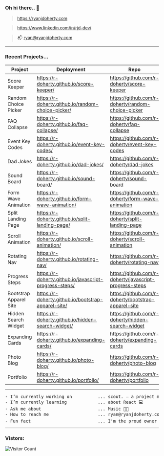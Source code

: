### Oh hi there.. 👋

> https://ryanjdoherty.com

> https://www.linkedin.com/in/rjd-dev/

> 📬 ryan@ryanjdoherty.com

<hr>

### Recent Projects...

Project | Deployment | Repo
--- | --- | ---
Score Keeper | https://r-doherty.github.io/score-keeper/ | https://github.com/r-doherty/score-keeper
Random Choice Picker | https://r-doherty.github.io/random-choice-picker/ | https://github.com/r-doherty/random-choice-picker
FAQ Collapse | https://r-doherty.github.io/faq-collapse/ | https://github.com/r-doherty/faq-collapse
Event Key Codes | https://r-doherty.github.io/event-key-codes/ | https://github.com/r-doherty/event-key-codes
Dad Jokes | https://r-doherty.github.io/dad-jokes/ | https://github.com/r-doherty/dad-jokes
Sound Board | https://r-doherty.github.io/sound-board/ | https://github.com/r-doherty/sound-board
Form Wave Animation | https://r-doherty.github.io/form-wave-animation/ | https://github.com/r-doherty/form-wave-animation
Split Landing Page | https://r-doherty.github.io/split-landing-page/ | https://github.com/r-doherty/split-landing-page
Scroll Animation | https://r-doherty.github.io/scroll-animation/ | https://github.com/r-doherty/scroll-animation
Rotating Nav | https://r-doherty.github.io/rotating-nav/ | https://github.com/r-doherty/rotating-nav
Progress Steps | https://r-doherty.github.io/javascript-progress-steps/ | https://github.com/r-doherty/javascript-progress-steps
Bootstrap Apparel Site | https://r-doherty.github.io/bootstrap-apparel-site/ | https://github.com/r-doherty/bootstrap-apparel-site
Hidden Search Widget | https://r-doherty.github.io/hidden-search-widget/ | https://github.com/r-doherty/hidden-search-widget
Expanding Cards | https://r-doherty.github.io/expanding-cards/ | https://github.com/r-doherty/expanding-cards
Photo Blog | https://r-doherty.github.io/photo-blog/ | https://github.com/r-doherty/photo-blog
Portfolio | https://r-doherty.github.io/portfolio/ | https://github.com/r-doherty/portfolio

<hr>

<pre>
- I’m currently working on          ... scout. — a project management platform for the Live Entertainment Industry 👨‍💻
- I’m currently learning            ... about React 💻
- Ask me about                      ... Music 👨‍🎤
- How to reach me                   ... ryan@ryanjdoherty.com 📬
- Fun fact                          ... I'm the proud owner of a Superbowl Ring (LIV - go Chiefs!) 🏈
</pre>

<hr>

### Vistors:

![Visitor Count](https://profile-counter.glitch.me/r-doherty/count.svg)


<!--
**r-doherty/r-doherty** is a ✨ _special_ ✨ repository because its `README.md` (this file) appears on your GitHub profile.
-->
